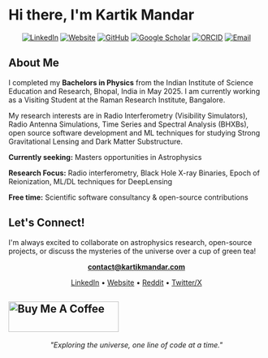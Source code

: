 # Hi there, I'm Kartik Mandar

<div align="center">
  
  [![LinkedIn](https://img.shields.io/badge/-LinkedIn-0A66C2?style=flat&logo=linkedin&logoColor=white)](https://linkedin.com/in/kartikmandar)
  [![Website](https://img.shields.io/badge/-Website-000000?style=flat&logo=data:image/svg+xml;base64,PHN2ZyB3aWR0aD0iMjQiIGhlaWdodD0iMjQiIHZpZXdCb3g9IjAgMCAyNCAyNCIgZmlsbD0ibm9uZSIgeG1sbnM9Imh0dHA6Ly93d3cudzMub3JnLzIwMDAvc3ZnIj4KPGNpcmNsZSBjeD0iMTIiIGN5PSIxMiIgcj0iMTAiIGZpbGw9IiNGRkZGRkYiLz4KPC9zdmc+&logoColor=white)](https://www.kartikmandar.com)
  [![GitHub](https://img.shields.io/badge/-GitHub-181717?style=flat&logo=github&logoColor=white)](https://github.com/kartikmandar)
  [![Google Scholar](https://img.shields.io/badge/-Google%20Scholar-4285F4?style=flat&logo=google-scholar&logoColor=white)](https://scholar.google.com/citations?user=YOUR_ID)
  [![ORCID](https://img.shields.io/badge/-ORCID-A6CE39?style=flat&logo=orcid&logoColor=white)](https://orcid.org/0009-0002-6037-4613)
  [![Email](https://img.shields.io/badge/-Email-EA4335?style=flat&logo=gmail&logoColor=white)](mailto:kartik4321mandar@gmail.com)
  
</div>

## About Me

I completed my **Bachelors in Physics** from the Indian Institute of Science Education and Research, Bhopal, India in May 2025.
I am currently working as a Visiting Student at the Raman Research Institute, Bangalore. 

My research interests are in Radio Interferometry (Visibility Simulators), Radio Antenna Simulations, Time Series and Spectral Analysis (BHXBs), open source software development and ML techniques for studying Strong Gravitational Lensing and Dark Matter Substructure.

**Currently seeking:** Masters opportunities in Astrophysics  

**Research Focus:** Radio interferometry, Black Hole X-ray Binaries, Epoch of Reionization, ML/DL techniques for DeepLensing

**Free time:** Scientific software consultancy & open-source contributions

## Let's Connect!

I'm always excited to collaborate on astrophysics research, open-source projects, or discuss the mysteries of the universe over a cup of green tea!

<div align="center">
  
  **[contact@kartikmandar.com](mailto:contact@kartikmandar.com)**
  
  [LinkedIn](https://linkedin.com/in/kartikmandar) • [Website](https://kartikmandar.com) • [Reddit](https://reddit.com/u/kartikmandar) • [Twitter/X](https://x.com/kartik_mandar)
  
</div>

<a href="https://www.buymeacoffee.com/kartikmandar" target="_blank"><img src="https://cdn.buymeacoffee.com/buttons/v2/default-yellow.png" alt="Buy Me A Coffee" style="height: 60px !important;width: 217px !important;" ></a>
---

<div align="center">
  <i>"Exploring the universe, one line of code at a time."</i>
</div>

